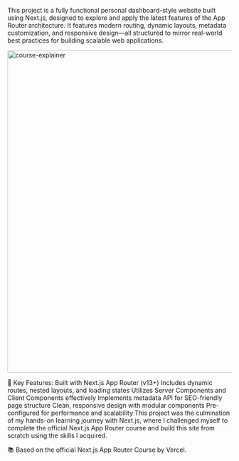 This project is a fully functional personal dashboard-style website built using Next.js, designed to explore and apply the latest features of the App Router architecture. It features modern routing, dynamic layouts, metadata customization, and responsive design—all structured to mirror real-world best practices for building scalable web applications.

<img width="726" alt="course-explainer" src="https://github.com/user-attachments/assets/6087c25f-f359-4829-8c60-db14499eb363" />

🚀 Key Features:
Built with Next.js App Router (v13+)
Includes dynamic routes, nested layouts, and loading states
Utilizes Server Components and Client Components effectively
Implements metadata API for SEO-friendly page structure
Clean, responsive design with modular components
Pre-configured for performance and scalability
This project was the culmination of my hands-on learning journey with Next.js, where I challenged myself to complete the official Next.js App Router course and build this site from scratch using the skills I acquired.

📚 Based on the official Next.js App Router Course by Vercel.
